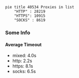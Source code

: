 
```mermaid
pie title 40534 Proxies in list
    "HTTP" : 28219
    "HTTPS": 10915
    "SOCKS" : 8619
```

### Some Info
#### Average Timeout

- mixed: 4.0s
- http: 2.2s
- https: 8.1s
- socks: 6.5s